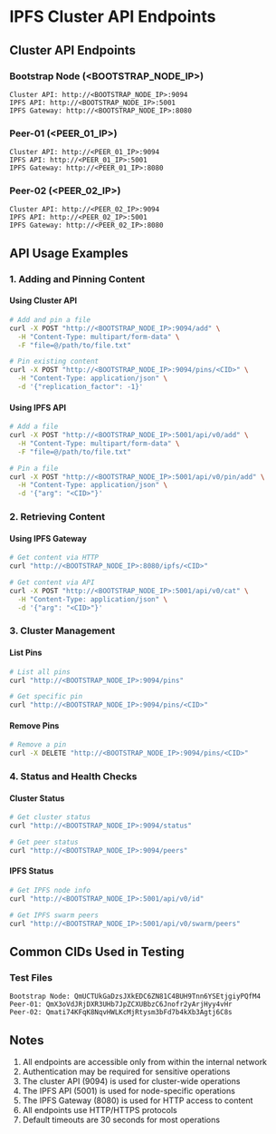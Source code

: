 # IPFS Cluster API Endpoints

## Cluster API Endpoints

### Bootstrap Node (<BOOTSTRAP_NODE_IP>)
```
Cluster API: http://<BOOTSTRAP_NODE_IP>:9094
IPFS API: http://<BOOTSTRAP_NODE_IP>:5001
IPFS Gateway: http://<BOOTSTRAP_NODE_IP>:8080
```

### Peer-01 (<PEER_01_IP>)
```
Cluster API: http://<PEER_01_IP>:9094
IPFS API: http://<PEER_01_IP>:5001
IPFS Gateway: http://<PEER_01_IP>:8080
```

### Peer-02 (<PEER_02_IP>)
```
Cluster API: http://<PEER_02_IP>:9094
IPFS API: http://<PEER_02_IP>:5001
IPFS Gateway: http://<PEER_02_IP>:8080
```

## API Usage Examples

### 1. Adding and Pinning Content

#### Using Cluster API
```bash
# Add and pin a file
curl -X POST "http://<BOOTSTRAP_NODE_IP>:9094/add" \
  -H "Content-Type: multipart/form-data" \
  -F "file=@/path/to/file.txt"

# Pin existing content
curl -X POST "http://<BOOTSTRAP_NODE_IP>:9094/pins/<CID>" \
  -H "Content-Type: application/json" \
  -d '{"replication_factor": -1}'
```

#### Using IPFS API
```bash
# Add a file
curl -X POST "http://<BOOTSTRAP_NODE_IP>:5001/api/v0/add" \
  -H "Content-Type: multipart/form-data" \
  -F "file=@/path/to/file.txt"

# Pin a file
curl -X POST "http://<BOOTSTRAP_NODE_IP>:5001/api/v0/pin/add" \
  -H "Content-Type: application/json" \
  -d '{"arg": "<CID>"}'
```

### 2. Retrieving Content

#### Using IPFS Gateway
```bash
# Get content via HTTP
curl "http://<BOOTSTRAP_NODE_IP>:8080/ipfs/<CID>"

# Get content via API
curl -X POST "http://<BOOTSTRAP_NODE_IP>:5001/api/v0/cat" \
  -H "Content-Type: application/json" \
  -d '{"arg": "<CID>"}'
```

### 3. Cluster Management

#### List Pins
```bash
# List all pins
curl "http://<BOOTSTRAP_NODE_IP>:9094/pins"

# Get specific pin
curl "http://<BOOTSTRAP_NODE_IP>:9094/pins/<CID>"
```

#### Remove Pins
```bash
# Remove a pin
curl -X DELETE "http://<BOOTSTRAP_NODE_IP>:9094/pins/<CID>"
```

### 4. Status and Health Checks

#### Cluster Status
```bash
# Get cluster status
curl "http://<BOOTSTRAP_NODE_IP>:9094/status"

# Get peer status
curl "http://<BOOTSTRAP_NODE_IP>:9094/peers"
```

#### IPFS Status
```bash
# Get IPFS node info
curl "http://<BOOTSTRAP_NODE_IP>:5001/api/v0/id"

# Get IPFS swarm peers
curl "http://<BOOTSTRAP_NODE_IP>:5001/api/v0/swarm/peers"
```

## Common CIDs Used in Testing

### Test Files
```
Bootstrap Node: QmUCTUkGaDzsJXkEDC6ZN81C4BUH9Tnn6YSEtjgiyPQfM4
Peer-01: QmX3oVdJRjDXR3UHb7JpZCXUBbzC6Jnofr2yArjHyy4vHr
Peer-02: Qmati74KFqK8NqvHWLKcMjRtysm3bFd7b4kXb3Agtj6C8s
```

## Notes
1. All endpoints are accessible only from within the internal network
2. Authentication may be required for sensitive operations
3. The cluster API (9094) is used for cluster-wide operations
4. The IPFS API (5001) is used for node-specific operations
5. The IPFS Gateway (8080) is used for HTTP access to content
6. All endpoints use HTTP/HTTPS protocols
7. Default timeouts are 30 seconds for most operations 